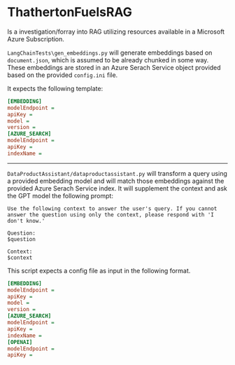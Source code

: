 # ThathertonFuelsRAG

Is a investigation/forray into RAG utilizing resources available in a Microsoft Azure Subscription.

`LangChainTests\gen_embeddings.py` will generate embeddings based on `document.json`, which is assumed to be already chunked in some way. These embeddings are stored in an Azure Serach Service object provided based on the provided `config.ini` file.

It expects the following template:

```ini
[EMBEDDING]
modelEndpoint = 
apiKey = 
model = 
version = 
[AZURE_SEARCH]
modelEndpoint = 
apiKey = 
indexName = 
```

---

`DataProductAssistant/dataproductassistant.py` will transform a query using a provided embedding model and will match those embeddings against the provided Azure Serach Service index. It will supplement the context and ask the GPT model the following prompt:

```text
Use the following context to answer the user's query. If you cannot answer the question using only the context, please respond with 'I don't know.'

Question:
$question

Context:
$context
```

This script expects a config file as input in the following format.

```ini
[EMBEDDING]
modelEndpoint = 
apiKey = 
model = 
version = 
[AZURE_SEARCH]
modelEndpoint = 
apiKey = 
indexName = 
[OPENAI]
modelEndpoint = 
apiKey = 
```
